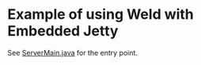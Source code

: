 # Example of using Weld with Embedded Jetty

See [ServerMain.java](src/main/java/org/eclipse/jetty/demos/ServerMain.java) for the entry point.